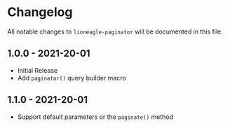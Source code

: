 # Changelog

All notable changes to `lioneagle-paginator` will be documented in this file.

## 1.0.0 - 2021-20-01

-   Initial Release
-   Add `paginator()` query builder macro

## 1.1.0 - 2021-20-01

-   Support default parameters or the `paginate()` method
